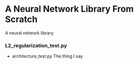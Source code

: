 # A Neural Network Library From Scratch
A neural  network library 
### L2_regularization_test.py

* architecture_test.py
The thing 
  I say 
